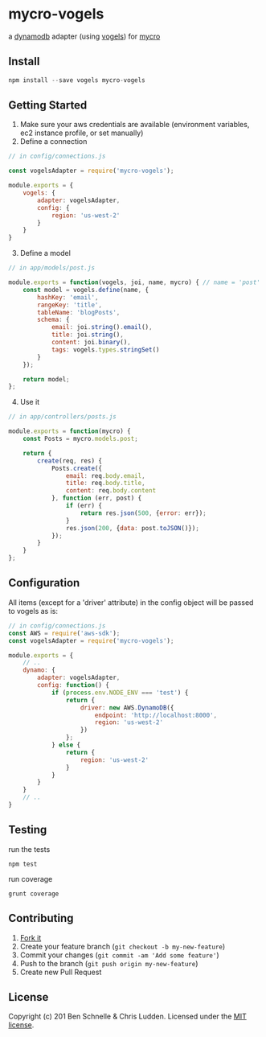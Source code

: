 # mycro-vogels
a [dynamodb](https://aws.amazon.com/dynamodb) adapter (using [vogels](https://github.com/ryanfitz/vogels)) for [mycro](https://github.com/cludden/mycro)

## Install
```javascript
npm install --save vogels mycro-vogels
```

## Getting Started
1. Make sure your aws credentials are available (environment variables, ec2 instance profile, or set manually)
2. Define a connection

```javascript
// in config/connections.js

const vogelsAdapter = require('mycro-vogels');

module.exports = {
    vogels: {
        adapter: vogelsAdapter,
        config: {
            region: 'us-west-2'
        }
    }
}
```
3. Define a model

```javascript
// in app/models/post.js

module.exports = function(vogels, joi, name, mycro) { // name = 'post'
    const model = vogels.define(name, {
        hashKey: 'email',
        rangeKey: 'title',
        tableName: 'blogPosts',
        schema: {
            email: joi.string().email(),
            title: joi.string(),
            content: joi.binary(),
            tags: vogels.types.stringSet()
        }
    });

    return model;
};
```
4. Use it

```javascript
// in app/controllers/posts.js

module.exports = function(mycro) {
    const Posts = mycro.models.post;

    return {
        create(req, res) {
            Posts.create({
                email: req.body.email,
                title: req.body.title,
                content: req.body.content
            }, function (err, post) {
                if (err) {
                    return res.json(500, {error: err});
                }
                res.json(200, {data: post.toJSON()});
            });
        }
    }
};
```

## Configuration
All items (except for a 'driver' attribute) in the config object will be passed to vogels as is:
```javascript
// in config/connections.js
const AWS = require('aws-sdk');
const vogelsAdapter = require('mycro-vogels');

module.exports = {
    // ..
    dynamo: {
        adapter: vogelsAdapter,
        config: function() {
            if (process.env.NODE_ENV === 'test') {
                return {
                    driver: new AWS.DynamoDB({
                        endpoint: 'http://localhost:8000',
                        region: 'us-west-2'
                    })
                };
            } else {
                return {
                    region: 'us-west-2'
                }
            }
        }
    }
    // ..
}
```

## Testing
run the tests
```
npm test
```

run coverage
```
grunt coverage
```

## Contributing
1. [Fork it](https://github.com/cludden/mycro-vogels/fork)
2. Create your feature branch (`git checkout -b my-new-feature`)
3. Commit your changes (`git commit -am 'Add some feature'`)
4. Push to the branch (`git push origin my-new-feature`)
5. Create new Pull Request

## License
Copyright (c) 201 Ben Schnelle & Chris Ludden.
Licensed under the [MIT license](LICENSE.md).
